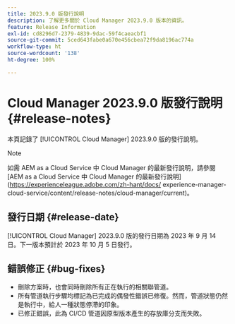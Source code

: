 ```yaml
---
title: 2023.9.0 版發行說明
description: 了解更多關於 Cloud Manager 2023.9.0 版本的資訊。
feature: Release Information
exl-id: cd8296d7-2379-4839-9dac-59f4caeacbf1
source-git-commit: 5ced643fabe0a670e456cbea72f9da8196ac774a
workflow-type: ht
source-wordcount: '138'
ht-degree: 100%

---
```


# Cloud Manager 2023.9.0 版發行說明 {#release-notes}

本頁記錄了 [!UICONTROL Cloud Manager] 2023.9.0 版的發行說明。

>[!NOTE]
>
>如需 AEM as a Cloud Service 中 Cloud Manager 的最新發行說明，請參閱 [AEM as a Cloud Service 中 Cloud Manager 的最新發行說明](https://experienceleague.adobe.com/zh-hant/docs/ experience-manager-cloud-service/content/release-notes/cloud-manager/current)。

## 發行日期 {#release-date}

[!UICONTROL Cloud Manager] 2023.9.0 版的發行日期為 2023 年 9 月 14 日。下一版本預計於 2023 年 10 月 5 日發行。

## 錯誤修正 {#bug-fixes}

* 刪除方案時，也會同時刪除所有正在執行的相關聯管道。
* 所有管道執行步驟均標記為已完成的偶發性錯誤已修復。然而，管道狀態仍然是執行中，給人一種狀態停滯的印象。
* 已修正錯誤，此為 CI/CD 管道因原型版本產生的存放庫分支而失敗。
